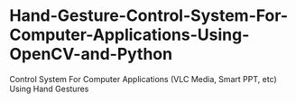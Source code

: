 # Hand-Gesture-Control-System-For-Computer-Applications-Using-OpenCV-and-Python
Control System For Computer Applications (VLC Media, Smart PPT, etc)  Using Hand Gestures 
